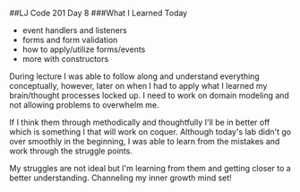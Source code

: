 ##LJ Code 201 Day 8
###What I Learned Today
- event handlers and listeners
- forms and form validation
- how to apply/utilize forms/events
- more with constructors

During lecture I was able to follow along and understand everything conceptually, however, later on when I had to apply what I learned my brain/thought processes locked up. I need to work on domain modeling and not allowing problems to overwhelm me. 

If I think them through methodically and thoughtfully I'll be in better off which is something I that will work on coquer. Although today's lab didn't go over smoothly in the beginning, I was able to learn from the mistakes and work through the struggle points. 

My struggles are not ideal but I'm learning from them and getting closer to a better understanding. Channeling my inner growth mind set! 
